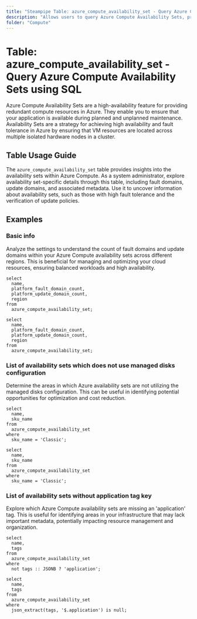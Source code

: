 ```yaml
---
title: "Steampipe Table: azure_compute_availability_set - Query Azure Compute Availability Sets using SQL"
description: "Allows users to query Azure Compute Availability Sets, providing insights into the availability of resources within an Azure Resource Group."
folder: "Compute"
---
```


# Table: azure_compute_availability_set - Query Azure Compute Availability Sets using SQL

Azure Compute Availability Sets are a high-availability feature for providing redundant compute resources in Azure. They enable you to ensure that your application is available during planned and unplanned maintenance. Availability Sets are a strategy for achieving high availability and fault tolerance in Azure by ensuring that VM resources are located across multiple isolated hardware nodes in a cluster.

## Table Usage Guide

The `azure_compute_availability_set` table provides insights into the availability sets within Azure Compute. As a system administrator, explore availability set-specific details through this table, including fault domains, update domains, and associated metadata. Use it to uncover information about availability sets, such as those with high fault tolerance and the verification of update policies.

## Examples

### Basic info
Analyze the settings to understand the count of fault domains and update domains within your Azure Compute availability sets across different regions. This is beneficial for managing and optimizing your cloud resources, ensuring balanced workloads and high availability.

```sql+postgres
select
  name,
  platform_fault_domain_count,
  platform_update_domain_count,
  region
from
  azure_compute_availability_set;
```

```sql+sqlite
select
  name,
  platform_fault_domain_count,
  platform_update_domain_count,
  region
from
  azure_compute_availability_set;
```

### List of availability sets which does not use managed disks configuration
Determine the areas in which Azure availability sets are not utilizing the managed disks configuration. This can be useful in identifying potential opportunities for optimization and cost reduction.

```sql+postgres
select
  name,
  sku_name
from
  azure_compute_availability_set
where
  sku_name = 'Classic';
```

```sql+sqlite
select
  name,
  sku_name
from
  azure_compute_availability_set
where
  sku_name = 'Classic';
```

### List of availability sets without application tag key
Explore which Azure Compute availability sets are missing an 'application' tag. This is useful for identifying areas in your infrastructure that may lack important metadata, potentially impacting resource management and organization.

```sql+postgres
select
  name,
  tags
from
  azure_compute_availability_set
where
  not tags :: JSONB ? 'application';
```

```sql+sqlite
select
  name,
  tags
from
  azure_compute_availability_set
where
  json_extract(tags, '$.application') is null;
```